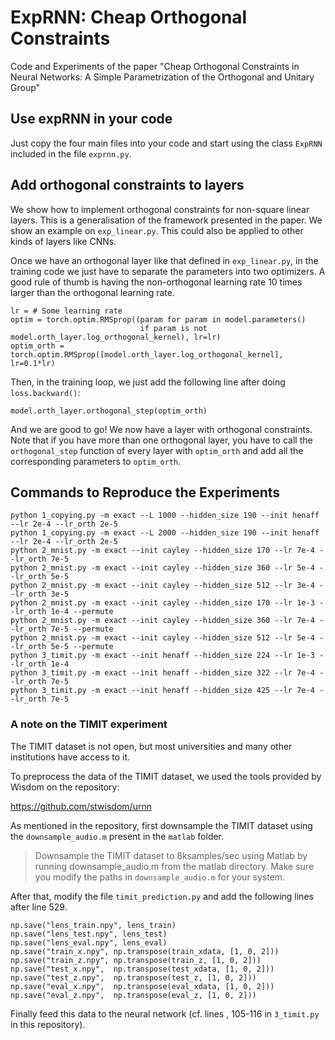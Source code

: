 # ExpRNN: Cheap Orthogonal Constraints

Code and Experiments of the paper "Cheap Orthogonal Constraints in Neural Networks: A Simple Parametrization of the Orthogonal and Unitary Group"

## Use expRNN in your code

Just copy the four main files into your code and start using the class `ExpRNN` included in the file `exprnn.py`.

## Add orthogonal constraints to layers

We show how to implement orthogonal constraints for non-square linear layers. This is a generalisation of the framework presented in the paper. We show an example on `exp_linear.py`. This could also be applied to other kinds of layers like CNNs.

Once we have an orthogonal layer like that defined in `exp_linear.py`, in the training code we just have to separate the parameters into two optimizers. A good rule of thumb is having the non-orthogonal learning rate 10 times larger than the orthogonal learning rate.

    lr = # Some learning rate
    optim = torch.optim.RMSprop((param for param in model.parameters()
                                 if param is not model.orth_layer.log_orthogonal_kernel), lr=lr)
    optim_orth = torch.optim.RMSprop([model.orth_layer.log_orthogonal_kernel], lr=0.1*lr)

Then, in the training loop, we just add the following line after doing `loss.backward()`:

    model.orth_layer.orthogonal_step(optim_orth)

And we are good to go! We now have a layer with orthogonal constraints. Note that if you have more than one orthogonal layer, you have to call the `orthogonal_step` function of every layer with `optim_orth` and add all the corresponding parameters to `optim_orth`.

## Commands to Reproduce the Experiments

    python 1_copying.py -m exact --L 1000 --hidden_size 190 --init henaff --lr 2e-4 --lr_orth 2e-5
    python 1_copying.py -m exact --L 2000 --hidden_size 190 --init henaff --lr 2e-4 --lr_orth 2e-5
    python 2_mnist.py -m exact --init cayley --hidden_size 170 --lr 7e-4 --lr_orth 7e-5
    python 2_mnist.py -m exact --init cayley --hidden_size 360 --lr 5e-4 --lr_orth 5e-5
    python 2_mnist.py -m exact --init cayley --hidden_size 512 --lr 3e-4 --lr_orth 3e-5
    python 2_mnist.py -m exact --init cayley --hidden_size 170 --lr 1e-3 --lr_orth 1e-4 --permute
    python 2_mnist.py -m exact --init cayley --hidden_size 360 --lr 7e-4 --lr_orth 7e-5 --permute
    python 2_mnist.py -m exact --init cayley --hidden_size 512 --lr 5e-4 --lr_orth 5e-5 --permute
    python 3_timit.py -m exact --init henaff --hidden_size 224 --lr 1e-3 --lr_orth 1e-4
    python 3_timit.py -m exact --init henaff --hidden_size 322 --lr 7e-4 --lr_orth 7e-5
    python 3_timit.py -m exact --init henaff --hidden_size 425 --lr 7e-4 --lr_orth 7e-5

### A note on the TIMIT experiment
The TIMIT dataset is not open, but most universities and many other institutions have access to it.

To preprocess the data of the TIMIT dataset, we used the tools provided by Wisdom on the repository:

https://github.com/stwisdom/urnn

As mentioned in the repository, first downsample the TIMIT dataset using the `downsample_audio.m` present in the `matlab` folder.

> Downsample the TIMIT dataset to 8ksamples/sec using Matlab by running downsample_audio.m from the matlab directory. Make sure you modify the paths in `downsample_audio.m` for your system.

After that, modify the file `timit_prediction.py` and add the following lines after line 529.

    np.save("lens_train.npy", lens_train)
    np.save("lens_test.npy", lens_test)
    np.save("lens_eval.npy", lens_eval)
    np.save("train_x.npy", np.transpose(train_xdata, [1, 0, 2]))
    np.save("train_z.npy", np.transpose(train_z, [1, 0, 2]))
    np.save("test_x.npy",  np.transpose(test_xdata, [1, 0, 2]))
    np.save("test_z.npy",  np.transpose(test_z, [1, 0, 2]))
    np.save("eval_x.npy",  np.transpose(eval_xdata, [1, 0, 2]))
    np.save("eval_z.npy",  np.transpose(eval_z, [1, 0, 2]))

Finally feed this data to the neural network (cf. lines , 105-116 in `3_timit.py` in this repository).
